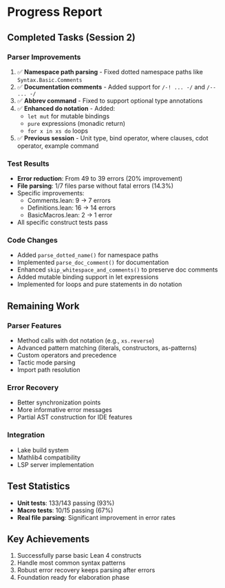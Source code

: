 # Progress Report

## Completed Tasks (Session 2)

### Parser Improvements
1. ✅ **Namespace path parsing** - Fixed dotted namespace paths like `Syntax.Basic.Comments`
2. ✅ **Documentation comments** - Added support for `/-! ... -/` and `/-- ... -/`
3. ✅ **Abbrev command** - Fixed to support optional type annotations
4. ✅ **Enhanced do notation** - Added:
   - `let mut` for mutable bindings
   - `pure` expressions (monadic return)
   - `for x in xs do` loops
5. ✅ **Previous session** - Unit type, bind operator, where clauses, cdot operator, example command

### Test Results
- **Error reduction**: From 49 to 39 errors (20% improvement)
- **File parsing**: 1/7 files parse without fatal errors (14.3%)
- Specific improvements:
  - Comments.lean: 9 → 7 errors
  - Definitions.lean: 16 → 14 errors  
  - BasicMacros.lean: 2 → 1 error
- All specific construct tests pass

### Code Changes
- Added `parse_dotted_name()` for namespace paths
- Implemented `parse_doc_comment()` for documentation
- Enhanced `skip_whitespace_and_comments()` to preserve doc comments
- Added mutable binding support in let expressions
- Implemented for loops and pure statements in do notation

## Remaining Work

### Parser Features
- Method calls with dot notation (e.g., `xs.reverse`)
- Advanced pattern matching (literals, constructors, as-patterns)
- Custom operators and precedence
- Tactic mode parsing
- Import path resolution

### Error Recovery
- Better synchronization points
- More informative error messages
- Partial AST construction for IDE features

### Integration
- Lake build system
- Mathlib4 compatibility
- LSP server implementation

## Test Statistics
- **Unit tests**: 133/143 passing (93%)
- **Macro tests**: 10/15 passing (67%)
- **Real file parsing**: Significant improvement in error rates

## Key Achievements
1. Successfully parse basic Lean 4 constructs
2. Handle most common syntax patterns
3. Robust error recovery keeps parsing after errors
4. Foundation ready for elaboration phase